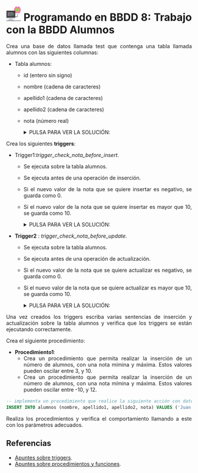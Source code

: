 <div align="justify">

# <img src=../../../../../images/computer.png width="40"> Programando en BBDD 8: Trabajo con la BBDD Alumnos

Crea una base de datos llamada test que contenga una tabla llamada alumnos con las siguientes columnas:

- Tabla alumnos:
  - id (entero sin signo)
  - nombre (cadena de caracteres)
  - apellido1 (cadena de caracteres)
  - apellido2 (cadena de caracteres)
  - nota (número real)

    <details>
      <summary>PULSA PARA VER LA SOLUCIÓN:</summary>

      ```sql
      
        CREATE DATABASE test;

        USE test;

        CREATE TABLE alumnos (
            id INT UNSIGNED AUTO_INCREMENT PRIMARY KEY,
            nombre VARCHAR(50) NOT NULL,
            apellido1 VARCHAR(50) NOT NULL,
            apellido2 VARCHAR(50) NOT NULL,
            nota FLOAT NOT NULL
        );

      ```

    </details>  

Crea los siguientes __triggers__:
- Trigger1:_trigger_check_nota_before_insert_.
  - Se ejecuta sobre la tabla alumnos.
  - Se ejecuta antes de una operación de inserción.
  - Si el nuevo valor de la nota que se quiere insertar es negativo, se guarda como 0.
  - Si el nuevo valor de la nota que se quiere insertar es mayor que 10, se guarda como 10.

    <details>
      <summary>PULSA PARA VER LA SOLUCIÓN:</summary>

      ```sql
      CREATE TRIGGER trigger_check_nota_before_insert
      BEFORE INSERT ON alumnos
      FOR EACH ROW
      BEGIN
          IF NEW.nota < 0 THEN
              SET NEW.nota = 0;
          ELSEIF NEW.nota > 10 THEN
              SET NEW.nota = 10;
          END IF;
      END;
      ```

    </details>

- __Trigger2__ : _trigger_check_nota_before_update_.
  - Se ejecuta sobre la tabla alumnos.
  - Se ejecuta antes de una operación de actualización.
  - Si el nuevo valor de la nota que se quiere actualizar es negativo, se guarda como 0.
  - Si el nuevo valor de la nota que se quiere actualizar es mayor que 10, se guarda como 10.

    <details>
      <summary>PULSA PARA VER LA SOLUCIÓN:</summary>

      ```sql
      CREATE TRIGGER trigger_check_nota_before_update
      BEFORE UPDATE ON alumnos
      FOR EACH ROW
      BEGIN
          IF NEW.nota < 0 THEN
              SET NEW.nota = 0;
          ELSEIF NEW.nota > 10 THEN
              SET NEW.nota = 10;
          END IF;
      END;

      ```

    </details>

Una vez creados los triggers escriba varias sentencias de inserción y actualización sobre la tabla alumnos y verifica que los triggers se están ejecutando correctamente.

Crea el siguiente procedimiento:
- __Procedimiento1__:
  - Crea un procedimiento que permita realizar la inserción de un número de alumnos, con una nota mímina y máxima. Estos valores pueden oscilar entre 3, y 10.
  - Crea un procedimiento que permita realizar la inserción de un número de alumnos, con una nota mímina y máxima. Estos valores pueden oscilar entre -10, y 12.

```sql
-- implementa un procedimiento que realice la siguiente acción con datos aleatorios
INSERT INTO alumnos (nombre, apellido1, apellido2, nota) VALUES ('Juan', 'Pérez', 'Gómez', -5);
```

Realiza los procedimientos y verifica el comportamiento llamando a este con los parámetros adecuados.

## Referencias

- [Apuntes sobre triggers](../../trigers.md).
- [Apuntes sobre procedimientos y funciones](../../procedimientos.md).

</div>